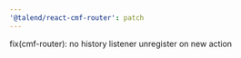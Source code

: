 ```yaml
---
'@talend/react-cmf-router': patch
---
```


fix(cmf-router): no history listener unregister on new action
